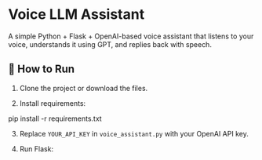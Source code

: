 # Voice LLM Assistant

A simple Python + Flask + OpenAI-based voice assistant that listens to your voice, understands it using GPT, and replies back with speech.

## 🚀 How to Run

1. Clone the project or download the files.

2. Install requirements:

pip install -r requirements.txt

3. Replace `YOUR_API_KEY` in `voice_assistant.py` with your OpenAI API key.

4. Run Flask:
